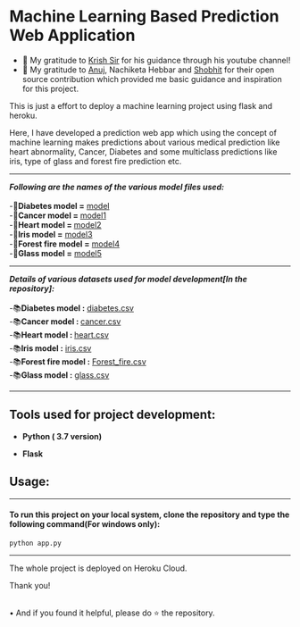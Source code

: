# Machine Learning Based Prediction Web Application

- 👯 My gratitude to [Krish Sir](https://github.com/krishnaik06) for his guidance through his youtube channel!
- 👯 My gratitude to [Anuj](https://github.com/anujvyas?tab=repositories), Nachiketa Hebbar and [Shobhit](https://github.com/shobhitsrivastava-ds) for their open source contribution which provided me basic guidance and inspiration for this project.
<p> This is just a effort to deploy a machine learning project using flask and heroku.</p>
<p>Here, I have developed a prediction web app which using the concept of machine learning makes predictions about various medical prediction like heart abnormality, Cancer, Diabetes and some multiclass predictions like iris, type of glass and forest fire prediction etc.</p>

<hr>

_**Following are the names of the various model files used:**_
<br>
<br>
-📕<b>Diabetes model =</b>  [model](https://github.com/Abhishek-kr12/ML_Based_Prediction/blob/master/model.py) 
<br>
-📕<b>Cancer model = </b>  [model1](https://github.com/Abhishek-kr12/ML_Based_Prediction/blob/master/model1.py)
<br>
-📕<b>Heart model = </b>  [model2](https://github.com/Abhishek-kr12/ML_Based_Prediction/blob/master/model2.py)
<br>
-📕<b>Iris model =</b> [model3](https://github.com/Abhishek-kr12/ML_Based_Prediction/blob/master/model3.py) 
<br>
-📕<b>Forest fire model =</b> [model4](https://github.com/https://github.com/Abhishek-kr12/ML_Based_Prediction/blob/master/forest_fire.py)
<br>
-📕<b>Glass model =</b> [model5](https://github.com/Abhishek-kr12/ML_Based_Prediction/blob/master/model5.py)

<hr>

_**Details of various datasets used for model development[In the repository]:**_
<br>
<br>
-📚<b>Diabetes model :</b>  [diabetes.csv](https://github.com/Abhishek-kr12/ML_Based_Prediction/blob/master/diabetes.csv) 
<br>
-📚<b>Cancer model : </b>  [cancer.csv](https://github.com/Abhishek-kr12/ML_Based_Prediction/blob/master/cancer.csv)
<br>
-📚<b>Heart model : </b>  [heart.csv](https://github.com/Abhishek-kr12/ML_Based_Prediction/blob/master/heart.csv)
<br>
-📚<b>Iris model :</b> [iris.csv](https://github.com/Abhishek-kr12/ML_Based_Prediction/blob/master/iris.csv) 
<br>
-📚<b>Forest fire model :</b> [Forest_fire.csv](https://github.com/Abhishek-kr12/ML_Based_Prediction/blob/master/Forest_fire.csv)
<br>
-📚<b>Glass model :</b> [glass.csv](https://github.com/Abhishek-kr12/ML_Based_Prediction/blob/master/glass.csv)

<hr>

## Tools used for project development: 
<ul>
<li><p><b>Python ( 3.7 version)</b></p></li>
<li><p><b>Flask</b></p></li>
</ul>

## Usage:
<hr>
 <h4> To run this project on your local system, clone the repository and type the following command(For windows only): </h3>
 
 ```
 python app.py
 ```
  
  <hr>
  
  <p> The whole project is deployed on Heroku Cloud.
  
  <p> Thank you!</p><br/>
 •  And if you found it helpful, please do ⭐ the repository.
 
  
  
  
